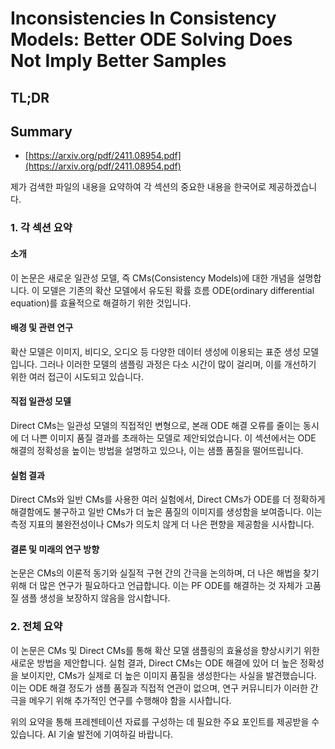 # Inconsistencies In Consistency Models: Better ODE Solving Does Not Imply Better Samples
## TL;DR
## Summary
- [https://arxiv.org/pdf/2411.08954.pdf](https://arxiv.org/pdf/2411.08954.pdf)

제가 검색한 파일의 내용을 요약하여 각 섹션의 중요한 내용을 한국어로 제공하겠습니다.

### 1. 각 섹션 요약

#### 소개
이 논문은 새로운 일관성 모델, 즉 CMs(Consistency Models)에 대한 개념을 설명합니다. 이 모델은 기존의 확산 모델에서 유도된 확률 흐름 ODE(ordinary differential equation)를 효율적으로 해결하기 위한 것입니다.

#### 배경 및 관련 연구
확산 모델은 이미지, 비디오, 오디오 등 다양한 데이터 생성에 이용되는 표준 생성 모델입니다. 그러나 이러한 모델의 샘플링 과정은 다소 시간이 많이 걸리며, 이를 개선하기 위한 여러 접근이 시도되고 있습니다.

#### 직접 일관성 모델
Direct CMs는 일관성 모델의 직접적인 변형으로, 본래 ODE 해결 오류를 줄이는 동시에 더 나쁜 이미지 품질 결과를 초래하는 모델로 제안되었습니다. 이 섹션에서는 ODE 해결의 정확성을 높이는 방법을 설명하고 있으나, 이는 샘플 품질을 떨어뜨립니다.

#### 실험 결과
Direct CMs와 일반 CMs를 사용한 여러 실험에서, Direct CMs가 ODE를 더 정확하게 해결함에도 불구하고 일반 CMs가 더 높은 품질의 이미지를 생성함을 보여줍니다. 이는 측정 지표의 불완전성이나 CMs가 의도치 않게 더 나은 편향을 제공함을 시사합니다.

#### 결론 및 미래의 연구 방향
논문은 CMs의 이론적 동기와 실질적 구현 간의 간극을 논의하며, 더 나은 해법을 찾기 위해 더 많은 연구가 필요하다고 언급합니다. 이는 PF ODE를 해결하는 것 자체가 고품질 샘플 생성을 보장하지 않음을 암시합니다.

### 2. 전체 요약
이 논문은 CMs 및 Direct CMs를 통해 확산 모델 샘플링의 효율성을 향상시키기 위한 새로운 방법을 제안합니다. 실험 결과, Direct CMs는 ODE 해결에 있어 더 높은 정확성을 보이지만, CMs가 실제로 더 높은 이미지 품질을 생성한다는 사실을 발견했습니다. 이는 ODE 해결 정도가 샘플 품질과 직접적 연관이 없으며, 연구 커뮤니티가 이러한 간극을 메우기 위해 추가적인 연구를 수행해야 함을 시사합니다.

위의 요약을 통해 프레젠테이션 자료를 구성하는 데 필요한 주요 포인트를 제공받을 수 있습니다. AI 기술 발전에 기여하길 바랍니다.
